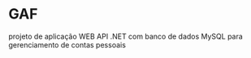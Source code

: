 # GAF
projeto de aplicação WEB API .NET com banco de dados MySQL para gerenciamento de contas pessoais
